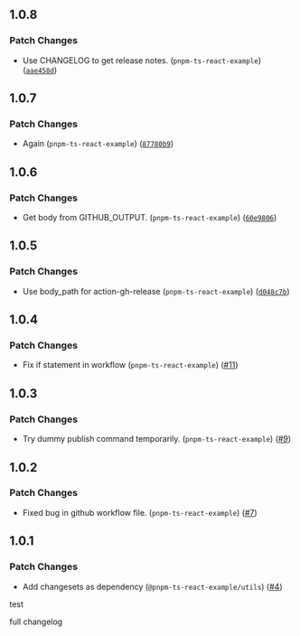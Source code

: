 
## 1.0.8

### Patch Changes

- Use CHANGELOG to get release notes. (`pnpm-ts-react-example`) ([`aae458d`](https://github.com/keller-mark/pnpm-ts-react-example/commit/aae458deacfea82715027cd007111cf59bd24596))


## 1.0.7

### Patch Changes

- Again (`pnpm-ts-react-example`) ([`87780b9`](https://github.com/keller-mark/pnpm-ts-react-example/commit/87780b9d35408bf4019b3dd0362a8701c43c006b))


## 1.0.6

### Patch Changes

- Get body from GITHUB_OUTPUT. (`pnpm-ts-react-example`) ([`60e9806`](https://github.com/keller-mark/pnpm-ts-react-example/commit/60e980619f7f528d630f559bc083fe1dab9c00cd))


## 1.0.5

### Patch Changes

- Use body_path for action-gh-release (`pnpm-ts-react-example`) ([`d048c7b`](https://github.com/keller-mark/pnpm-ts-react-example/commit/d048c7bac56e790c0ff50939b0f46ab4fa140af7))


## 1.0.4

### Patch Changes

- Fix if statement in workflow (`pnpm-ts-react-example`) ([#11](https://github.com/keller-mark/pnpm-ts-react-example/pull/11))


## 1.0.3

### Patch Changes

- Try dummy publish command temporarily. (`pnpm-ts-react-example`) ([#9](https://github.com/keller-mark/pnpm-ts-react-example/pull/9))


## 1.0.2

### Patch Changes

- Fixed bug in github workflow file. (`pnpm-ts-react-example`) ([#7](https://github.com/keller-mark/pnpm-ts-react-example/pull/7))


## 1.0.1

### Patch Changes

- Add changesets as dependency (`@pnpm-ts-react-example/utils`) ([#4](https://github.com/keller-mark/pnpm-ts-react-example/pull/4))

test

full changelog